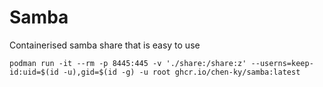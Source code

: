 # Samba

Containerised samba share that is easy to use

`podman run -it --rm -p 8445:445 -v './share:/share:z' --userns=keep-id:uid=$(id -u),gid=$(id -g) -u root ghcr.io/chen-ky/samba:latest`
